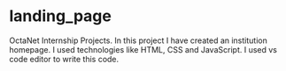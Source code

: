 # landing_page
OctaNet Internship Projects.
In this project I have created an institution homepage.
I used technologies like HTML, CSS and JavaScript.
I used vs code editor to write this code.
